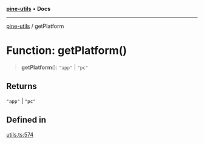 [**pine-utils**](../README.md) • **Docs**

***

[pine-utils](../globals.md) / getPlatform

# Function: getPlatform()

> **getPlatform**(): `"app"` \| `"pc"`

## Returns

`"app"` \| `"pc"`

## Defined in

[utils.ts:574](https://github.com/byzhyt/pine-utils/blob/924fa77904d2b99c7ab94631f9f8a700b695aa96/src/utils.ts#L574)
